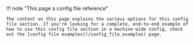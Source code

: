 !!! note "This page a config file reference"

    The content on this page explains the various options for this config file section. If you're looking for a complete, end-to-end example of how to use this config file section in a machine-wide config, check out the [config file examples](/config_file_examples) page.
